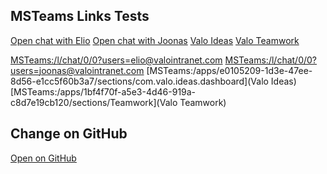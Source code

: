 ## MSTeams Links Tests

<a href="MSTeams:/l/chat/0/0?users=elio@valointranet.com">Open chat with Elio</a>
<a href="MSTeams:/l/chat/0/0?users=joonas@valointranet.com">Open chat with Joonas</a>
<a href="MSTeams:/apps/e0105209-1d3e-47ee-8d56-e1cc5f60b3a7/sections/com.valo.ideas.dashboard">Valo Ideas</a>
<a href="MSTeams:/apps/1bf4f70f-a5e3-4d46-919a-c8d7e19cb120/sections/Teamwork">Valo Teamwork</a>

[MSTeams:/l/chat/0/0?users=elio@valointranet.com](Elio)
[MSTeams:/l/chat/0/0?users=joonas@valointranet.com](Joonas)
[MSTeams:/apps/e0105209-1d3e-47ee-8d56-e1cc5f60b3a7/sections/com.valo.ideas.dashboard](Valo Ideas)
[MSTeams:/apps/1bf4f70f-a5e3-4d46-919a-c8d7e19cb120/sections/Teamwork](Valo Teamwork)

## Change on GitHub

[Open on GitHub](https://github.com/estruyf/estruyf.github.io/edit/master/index.md)
